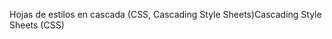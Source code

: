 <span data-ttu-id="bafd9-101">Hojas de estilos en cascada (CSS, Cascading Style Sheets)</span><span class="sxs-lookup"><span data-stu-id="bafd9-101">Cascading Style Sheets (CSS)</span></span>